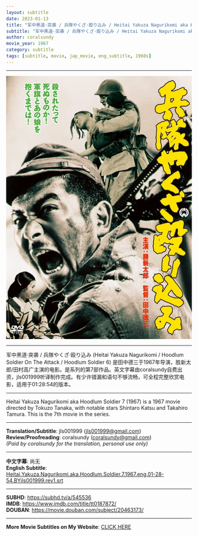 ```yaml
---
layout: subtitle
date: 2023-01-13
title: "军中黑道·突袭 / 兵隊やくざ·殴り込み / Heitai Yakuza Nagurikomi aka Hoodlum Soldier 7 1967 Subtitle (English)"
subtitle: "军中黑道·突袭 / 兵隊やくざ·殴り込み / Heitai Yakuza Nagurikomi aka Hoodlum Soldier 7 1967 Subtitle (English)"
author: coralsundy
movie_year: 1967
category: subtitle
tags: [subtitle, movie, jap_movie, eng_subtitle, 1960s]
---
```


------

<img src="../assets/tt0187872.jpg" alt="tt0187872_cover_art" />

------

军中黑道·突袭 / 兵隊やくざ·殴り込み (Heitai Yakuza Nagurikomi / Hoodlum Soldier On The Attack / Hoodlum Soldier 6) 是田中德三于1967年导演，胜新太郎/田村高广主演的电影。是系列的第7部作品。英文字幕由coralsundy自费出资，jls001999听译制作完成。有少许错漏和语句不够流畅，可全程完整欣赏电影，适用于01:28:54的版本。

------

Heitai Yakuza Nagurikomi aka Hoodlum Soldier 7 (1967) is a 1967 movie directed by Tokuzo Tanaka, with notable stars Shintaro Katsu and Takahiro Tamura. This is the 7th movie in the series.

------

**Translation/Subtitle**: jls001999 (jls001999@gmail.com)<br>
**Review/Proofreading**: coralsundy (coralsundy@gmail.com)<br>
*(Paid by coralsundy for the translation, personal use only)*

------

**中文字幕**: 尚无<br>
**English Subtitle**: [Heitai.Yakuza.Nagurikomi.aka.Hoodlum.Soldier.7.1967.eng.01-28-54.BYjls001999.rev1.srt](../subtitles/Heitai.Yakuza.Nagurikomi.aka.Hoodlum.Soldier.7.1967.eng.01-28-54.BYjls001999.rev1.srt)

------

**SUBHD**: <https://subhd.tv/a/545536><br>
**IMDB**: <https://www.imdb.com/title/tt0187872/><br>
**DOUBAN**: <https://movie.douban.com/subject/20463173/>

------

**More Movie Subtitles on My Website**: <a href='{% post_url 2021-01-10-subtitles-summary-list %}'>CLICK HERE</a>



